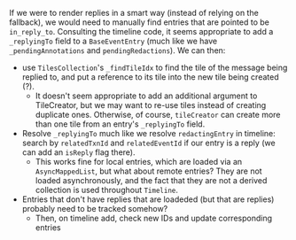 If we were to render replies in a smart way (instead of relying on the fallback), we would
need to manually find entries that are pointed to be `in_reply_to`. Consulting the timeline
code, it seems appropriate to add a `_replyingTo` field to a `BaseEventEntry` (much like we
have `_pendingAnnotations` and `pendingRedactions`). We can then:
* use `TilesCollection`'s `_findTileIdx` to find the tile of the message being replied to,
  and put a reference to its tile into the new tile being created (?).
  * It doesn't seem appropriate to add an additional argument to TileCreator, but we may
    want to re-use tiles instead of creating duplicate ones. Otherwise, of course, `tileCreator`
    can create more than one tile from an entry's `_replyingTo` field.
* Resolve `_replyingTo` much like we resolve `redactingEntry` in timeline: search by `relatedTxnId`
  and `relatedEventId` if our entry is a reply (we can add an `isReply` flag there).
  * This works fine for local entries, which are loaded via an `AsyncMappedList`, but what
    about remote entries? They are not loaded asynchronously, and the fact that they are
    not a derived collection is used throughout `Timeline`.
* Entries that don't have replies that are loadeded (but that are replies) probably need
  to be tracked somehow?
  * Then, on timeline add, check new IDs and update corresponding entries
